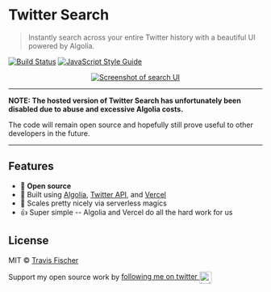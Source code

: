 # Twitter Search

> Instantly search across your entire Twitter history with a beautiful UI powered by Algolia.

[![Build Status](https://travis-ci.com/transitive-bullshit/twitter-search.svg?branch=master)](https://travis-ci.com/transitive-bullshit/twitter-search) [![JavaScript Style Guide](https://img.shields.io/badge/code_style-standard-brightgreen.svg)](https://standardjs.com)

<a href="https://twitter-search.transitivebullsh.it">
  <p align="center">
    <img src="https://raw.githubusercontent.com/transitive-bullshit/twitter-search/master/media/screenshot-search-ui-0.jpg" alt="Screenshot of search UI" />
  </p>
</a>

---

**NOTE: The hosted version of Twitter Search has unfortunately been disabled due to abuse and excessive Algolia costs.**

The code will remain open source and hopefully still prove useful to other developers in the future.

---

## Features

- 💯 **Open source**
- 🐳 Built using [Algolia](https://www.algolia.com), [Twitter API](https://developer.twitter.com/en/docs), and [Vercel](https://vercel.com)
- 💪 Scales pretty nicely via serverless magics
- 👍 Super simple -- Algolia and Vercel do all the hard work for us

## License

MIT © [Travis Fischer](https://transitivebullsh.it)

Support my open source work by <a href="https://twitter.com/transitive_bs">following me on twitter <img src="https://storage.googleapis.com/saasify-assets/twitter-logo.svg" alt="twitter" height="24px" align="center"></a>
